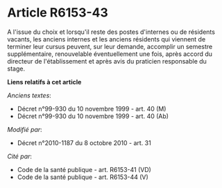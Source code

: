 # Article R6153-43

A l'issue du choix et lorsqu'il reste des postes d'internes ou de résidents vacants, les anciens internes et les anciens
résidents qui viennent de terminer leur cursus peuvent, sur leur demande, accomplir un semestre supplémentaire, renouvelable
éventuellement une fois, après accord du directeur de l'établissement et après avis du praticien responsable du stage.

**Liens relatifs à cet article**

_Anciens textes_:

  - Décret n°99-930 du 10 novembre 1999 - art. 40 (M)
  - Décret n°99-930 du 10 novembre 1999 - art. 40 (Ab)

_Modifié par_:

  - Décret n°2010-1187 du 8 octobre 2010 - art. 31

_Cité par_:

  - Code de la santé publique - art. R6153-41 (VD)
  - Code de la santé publique - art. R6153-44 (V)
